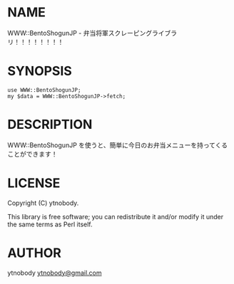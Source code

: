 # NAME

WWW::BentoShogunJP - 弁当将軍スクレーピングライブラリ！！！！！！！！

# SYNOPSIS

    use WWW::BentoShogunJP;
    my $data = WWW::BentoShogunJP->fetch;

# DESCRIPTION

WWW::BentoShogunJP を使うと、簡単に今日のお弁当メニューを持ってくることができます！

# LICENSE

Copyright (C) ytnobody.

This library is free software; you can redistribute it and/or modify
it under the same terms as Perl itself.

# AUTHOR

ytnobody <ytnobody@gmail.com>
